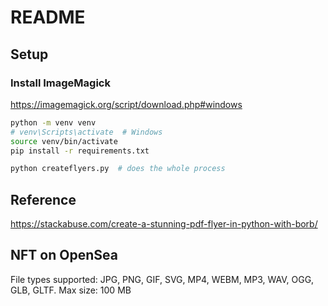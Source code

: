 # README

## Setup

### Install ImageMagick
https://imagemagick.org/script/download.php#windows

```bash
python -m venv venv
# venv\Scripts\activate  # Windows
source venv/bin/activate
pip install -r requirements.txt

python createflyers.py  # does the whole process
```

## Reference

https://stackabuse.com/create-a-stunning-pdf-flyer-in-python-with-borb/


## NFT on OpenSea

File types supported: JPG, PNG, GIF, SVG, MP4, WEBM, MP3, WAV, OGG, GLB, GLTF. Max size: 100 MB
